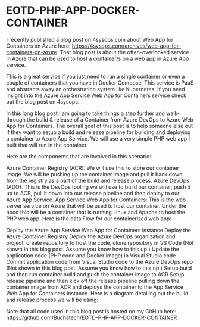 # EOTD-PHP-APP-DOCKER-CONTAINER

I recently published a blog post on 4sysops.com about Web App for Containers on Azure here: https://4sysops.com/archives/web-app-for-containers-on-azure. That blog post is about the often-overlooked service in Azure that can be used to host a container/s on a web app in Azure App service.

This is a great service if you just need to run a single container or even a couple of containers that you have in Docker Compose. This service is PaaS and abstracts away an orchestration system like Kubernetes. If you need insight into the Azure App Service Web App for Containers service check out the blog post on 4sysops.

In this long blog post I am going to take things a step further and walk-through the build & release of a Container from Azure DevOps to Azure Web App for Containers. The overall goal of this post is to help someone else out if they want to setup a build and release pipeline for building and deploying a container to Azure App Service. We will use a very simple PHP web app I built that will run in the container.

Here are the components that are involved in this scenario:

Azure Container Registry (ACR): We will use this to store our container image. We will be pushing up the container image and pull it back down from the registry as a part of the build and release process.
Azure DevOps (ADO): This is the DevOps tooling we will use to build our container, push it up to ACR, pull it down into our release pipeline and then deploy to our Azure App Service.
App Service Web App for Containers: This is the web server service on Azure that will be used to host our container. Under the hood this will be a container that is running Linux and Apache to host the PHP web app.
Here is the data Flow for our containerized web app:

Deploy the Azure App Service Web App for Containers instance
Deploy the Azure Container Registry
Deploy the Azure DevOps organization and project, create repository to host the code, clone repository in VS Code (Not shown in this blog post. Assume you know how to this up.)
Update the application code (PHP code and Docker image) in Visual Studio code
Commit application code from Visual Studio code to the Azure DevOps repo (Not shown in this blog post. Assume you know how to this up.)
Setup build and then run container build and push the container image to ACR
 Setup release pipeline and then kick off the release pipeline pulling down the container image from ACR and deploys the container to the App Service Web App for Containers instance.
Here is a diagram detailing out the build and release process we will be using:


Note that all code used in this blog post is hosted on my GitHub here: https://github.com/Buchatech/EOTD-PHP-APP-DOCKER-CONTAINER
